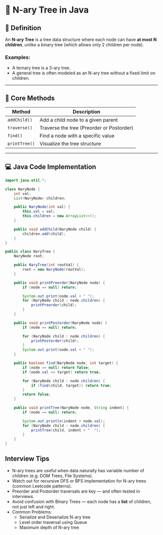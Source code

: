 # 🌳 N-ary Tree in Java

## 📖 Definition

An **N-ary Tree** is a tree data structure where each node can have **at most N children**, unlike a binary tree (which allows only 2 children per node).

### Examples:
- A ternary tree is a 3-ary tree.
- A general tree is often modeled as an N-ary tree without a fixed limit on children.

---

## 🔧 Core Methods

| Method            | Description                                  |
|-------------------|----------------------------------------------|
| `addChild()`      | Add a child node to a given parent           |
| `traverse()`      | Traverse the tree (Preorder or Postorder)   |
| `find()`          | Find a node with a specific value            |
| `printTree()`     | Visualize the tree structure                 |

---

## 💻 Java Code Implementation

```java
import java.util.*;

class NaryNode {
    int val;
    List<NaryNode> children;

    public NaryNode(int val) {
        this.val = val;
        this.children = new ArrayList<>();
    }

    public void addChild(NaryNode child) {
        children.add(child);
    }
}

public class NaryTree {
    NaryNode root;

    public NaryTree(int rootVal) {
        root = new NaryNode(rootVal);
    }

    public void printPreorder(NaryNode node) {
        if (node == null) return;

        System.out.print(node.val + " ");
        for (NaryNode child : node.children) {
            printPreorder(child);
        }
    }

    public void printPostorder(NaryNode node) {
        if (node == null) return;

        for (NaryNode child : node.children) {
            printPostorder(child);
        }
        System.out.print(node.val + " ");
    }

    public boolean find(NaryNode node, int target) {
        if (node == null) return false;
        if (node.val == target) return true;

        for (NaryNode child : node.children) {
            if (find(child, target)) return true;
        }
        return false;
    }

    public void printTree(NaryNode node, String indent) {
        if (node == null) return;

        System.out.println(indent + node.val);
        for (NaryNode child : node.children) {
            printTree(child, indent + "  ");
        }
    }
}
```
## Interview Tips
- N-ary trees are useful when data naturally has variable number of children (e.g. DOM Trees, File Systems).
- Watch out for recursive DFS or BFS implementation for N-ary trees (common Leetcode patterns).
- Preorder and Postorder traversals are key — and often tested in interviews.
- Avoid confusion with Binary Trees — each node has a **list** of children, not just left and right.
- Common Problems:
  - Serialize and Deserialize N-ary tree
  - Level order traversal using Queue
  - Maximum depth of N-ary tree
